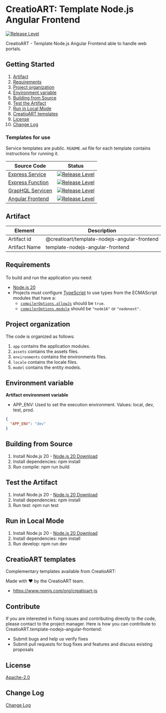 # CreatioART: Template Node.js Angular Frontend

[![Release Level](https://img.shields.io/badge/release%20level-stable-brightgreen.svg?style=flat)]()

CreatioART - Template Node.js Angular Frontend able to handle web portals.

## Getting Started

1. [Artifact](#artifact)
1. [Requirements](#requirements)
1. [Project organization](#project-organization)
1. [Environment variable](#environment-variable)
1. [Building from Source](#building-from-source)
1. [Test the Artifact](#test-the-artifact)
1. [Run in Local Mode](#run-in-local-mode)
1. [CreatioART templates](#creatioart-templates)
1. [License](#license)
1. [Change Log](#change-log)

### Templates for use

Service templates are public. `README.md` file for each template contains instructions for running it.

| Source Code                                                                        | Status                                                                                               |
| ---------------------------------------------------------------------------------- | ---------------------------------------------------------------------------------------------------- |
| [Express Service](https://github.com/creatioart/template-nodejs-express-service)   | [![Release Level](https://img.shields.io/badge/release%20level-stable-brightgreen.svg?style=flat)]() |
| [Express Function](https://github.com/creatioart/template-nodejs-express-function) | [![Release Level](https://img.shields.io/badge/release%20level-stable-brightgreen.svg?style=flat)]() |
| [GrapHQL Servicen](https://github.com/creatioart/template-nodejs-graphql-service)  | [![Release Level](https://img.shields.io/badge/release%20level-stable-brightgreen.svg?style=flat)]() |
| [Angular Frontend](https://github.com/creatioart/template-nodejs-angular-frontend) | [![Release Level](https://img.shields.io/badge/release%20level-stable-brightgreen.svg?style=flat)]() |

## Artifact

| Element       | Description                                  |
| ------------- | -------------------------------------------- |
| Artifact id   | @creatioart/template-nodejs-angular-frontend |
| Artifact Name | template-nodejs-angular-frontend             |

## Requirements

####

To build and run the application you need:

- [Node.js 20](https://nodejs.org/dist/v20.18.0)
- Projects must configure [TypeScript](https://typescriptlang.org) to use types from the ECMAScript modules that have a:
  - [`compilerOptions.allowJs`](https://typescriptlang.org/tsconfig#allowJs) should be `true`.
  - [`compilerOptions.module`](https://typescriptlang.org/tsconfig#module) should be `"node16"` or `"nodenext"`.

## Project organization

The code is organized as follows:

1. `app` contains the application modules.
1. `assets` contains the assets files.
1. `environments` contains the environments files.
1. `locale` contains the locale files.
1. `model` contains the entity models.

## Environment variable

**Artifact environment variable**

- APP_ENV: Used to set the execution environment. Values: local, dev, test, prod.

```json
{
  "APP_ENV": "dev"
}
```

## Building from Source

1. Install Node.js 20 - [Node.js 20 Download](https://nodejs.org/dist/v20.18.0)
1. Install dependencies: npm install
1. Run compile: npm run build

## Test the Artifact

1. Install Node.js 20 - [Node.js 20 Download](https://nodejs.org/dist/v20.18.0)
1. Install dependencies: npm install
1. Run test: npm run test

## Run in Local Mode

1. Install Node.js 20 - [Node.js 20 Download](https://nodejs.org/dist/v20.18.0)
1. Install dependencies: npm install
1. Run develop: npm run dev

## CreatioART templates

Complementary templates available from CreatioART:

Made with ❤️ by the CreatioART team.

- https://www.npmjs.com/org/creatioart-js

## Contribute

If you are interested in fixing issues and contributing directly to the code,
please contact to the project manager. Here is how you can contribute to CreatioART.template-nodejs-angular-frontend:

- Submit bugs and help us verify fixes
- Submit pull requests for bug fixes and features and discuss existing proposals

## License

[Apache-2.0](LICENSE)

## Change Log

[Change Log](CHANGELOG.md)
